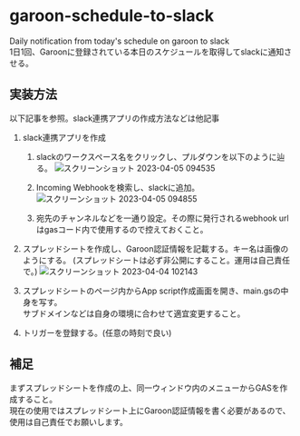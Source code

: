 # garoon-schedule-to-slack
Daily notification from today's schedule on garoon to slack  
1日1回、Garoonに登録されている本日のスケジュールを取得してslackに通知させる。

## 実装方法
以下記事を参照。slack連携アプリの作成方法などは他記事

1. slack連携アプリを作成
    
    1. slackのワークスペース名をクリックし、プルダウンを以下のように辿る。
        ![スクリーンショット 2023-04-05 094535](https://user-images.githubusercontent.com/16629235/229953313-499fd335-4942-45f9-a502-909d59ec16de.png)
    
    1. Incoming Webhookを検索し、slackに追加。
        ![スクリーンショット 2023-04-05 094855](https://user-images.githubusercontent.com/16629235/229953679-4a239e88-316e-4123-96ef-a77920a46f85.png)
    
    1. 宛先のチャンネルなどを一通り設定。その際に発行されるwebhook urlはgasコード内で使用するので控えておくこと。

1. スプレッドシートを作成し、Garoon認証情報を記載する。キー名は画像のようにする。
    (スプレッドシートは必ず非公開にすること。運用は自己責任で。)
    ![スクリーンショット 2023-04-04 102143](https://user-images.githubusercontent.com/16629235/229953960-0f2c1500-70c7-4c6a-a5bc-ff3583ea1d92.png)

1. スプレッドシートのページ内からApp script作成画面を開き、main.gsの中身を写す。  
    サブドメインなどは自身の環境に合わせて適宜変更すること。
1. トリガーを登録する。(任意の時刻で良い)


## 補足
まずスプレッドシートを作成の上、同一ウィンドウ内のメニューからGASを作成すること。  
現在の使用ではスプレッドシート上にGaroon認証情報を書く必要があるので、使用は自己責任でお願いします。
